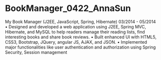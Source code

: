 # BookManager_0422_AnnaSun

My Book Manager (J2EE, JavaScript, Spring, Hibernate)										        03/2014 - 05/2014
•	Designed and developed a web application using J2EE, Spring MVC, Hibernate, and MySQL to help readers manage their reading lists, find interesting books and share book reviews.
•	Built enhanced UI with HTML5, CSS3, Bootstrap, JQuery, angular JS, AJAX, and JSON. 
•	Implemented major functionalities like user authentication and authorization using Spring Security, Session management
